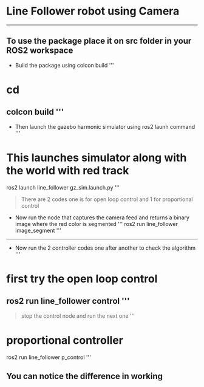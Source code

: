 # Line Follower robot using Camera
---
## To use the package place it on **src** folder in your **ROS2 workspace**
* Build the package using colcon build
'''
# cd <path-to-your-ros2-ws>
colcon build
'''
---
* Then launch the gazebo harmonic simulator using ros2 launh command
'''
# This launches simulator along with the world with red track
ros2 launch line_follower gz_sim.launch.py
'''

> There are 2 codes one is for open loop control and 1 for proportional control
* Now run the node that captures the camera feed and returns a binary image where the red color is segmented
'''
ros2 run line_follower image_segment
'''
---
* Now run the 2 controller codes one after another to check the algorithm
'''
# first try the open loop control
ros2 run line_follower control
'''
---
> stop the control node and run the next one
'''
# proportional controller
ros2 run line_follower p_control
'''
## You can notice the difference in working 
